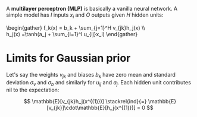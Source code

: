 A **multilayer perceptron (MLP)** is basically a vanilla neural network. A simple model has $I$ inputs $x_i$ and $O$ outputs given $H$ hidden units:

\begin{gather}
f_k(x) = b_k + \sum_{j=1}^H v_{jk}h_j(x) \\\\\
h_j(x) =\tanh(a_j + \sum_{i=1}^I u_{ij}x_i)
\end{gather}

# Limits for Gaussian prior

Let's say the weights $v_{jk}$ and biases $b_k$ have zero mean and standard deviation $\sigma_v$ and $\sigma_b$ and similarly for $u_{ij}$ and $a_j$. Each hidden unit contributes nil to the expectation:

$$
\mathbb{E}[v_{jk}h_j(x^{(1)})] \stackrel{ind}{=} \mathbb{E}[v_{jk}]\cdot\mathbb{E}[h_j(x^{(1)})] = 0
$$